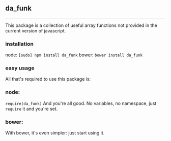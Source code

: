 ## da_funk
-----

This package is a collection of useful array functions not provided in the current version of javascript.

### installation
node: `[sudo] npm install da_funk`
bower: `bower install da_funk`

### easy usage
All that's required to use this package is:

### node:
`require(da_funk)`
And you're all good. No variables, no namespace, just `require` it and you're set.

### bower:
With bower, it's even simpler: just start using it.


